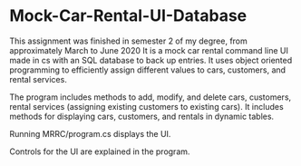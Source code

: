 # Mock-Car-Rental-UI-Database

This assignment was finished in semester 2 of my degree, from approximately March to June 2020
It is a mock car rental command line UI made in cs with an SQL database to back up entries.
It uses object oriented programming to efficiently assign different values to cars, customers, and rental services.

The program includes methods to add, modify, and delete cars, customers, rental services (assigning existing customers to existing cars).
It includes methods for displaying cars, customers, and rentals in dynamic tables.

Running MRRC/program.cs displays the UI.

Controls for the UI are explained in the program.
